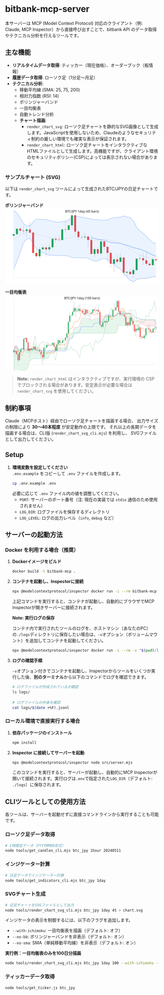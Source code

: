 # bitbank-mcp-server

本サーバーは MCP (Model Context Protocol) 対応のクライアント（例: Claude, MCP Inspector）から直接呼び出すことで、bitbank API のデータ取得やテクニカル分析を行えるツールです。

## 主な機能

- **リアルタイムデータ取得**: ティッカー（現在価格）、オーダーブック（板情報）
- **履歴データ取得**: ローソク足（1分足〜月足）
- **テクニカル分析**:
  - 移動平均線 (SMA: 25, 75, 200)
  - 相対力指数 (RSI: 14)
  - ボリンジャーバンド
  - 一目均衡表
  - 自動トレンド分析
  - **チャート描画**:
    - `render_chart_svg`: ローソク足チャートを静的なSVG画像として生成します。JavaScriptを使用しないため、Claudeのようなセキュリティ制約の厳しい環境でも確実な表示が保証されます。
    - `render_chart_html`: ローソク足チャートをインタラクティブなHTMLファイルとして生成します。高機能ですが、クライアント環境のセキュリティポリシー(CSP)によっては表示されない場合があります。

### サンプルチャート (SVG)

以下は `render_chart_svg` ツールによって生成されたBTC/JPYの日足チャートです。

**ボリンジャーバンド**
![Sample Chart](assets/sample_chart.svg)

**一目均衡表**
![Ichimoku Sample Chart](assets/ichimoku_sample.svg)

> **Note:** `render_chart_html` はインタラクティブですが、実行環境の CSP でブロックされる場合があります。安定表示が必要な場合は `render_chart_svg` を使用してください。

## 制約事項

Claude（MCPホスト）経由でローソク足チャートを描画する場合、
出力サイズの制限により **30〜40本程度** が安定動作の上限です。
それ以上の長期データを描画する場合は、CLI版 (`render_chart_svg_cli.mjs`) を利用し、
SVGファイルとして出力してください。

## Setup

1.  **環境変数を設定してください**  
    `.env.example` をコピーして `.env` ファイルを作成します。
    ```bash
    cp .env.example .env
    ```
    必要に応じて `.env` ファイル内の値を調整してください。
    - `PORT`: サーバーのポート番号（注: 現在の実装では `stdio` 通信のため使用されません）
    - `LOG_DIR`: ログファイルを保存するディレクトリ
    - `LOG_LEVEL`: ログの出力レベル（`info`, `debug` など）

## サーバーの起動方法

### Docker を利用する場合（推奨）

1.  **Dockerイメージをビルド**
    ```bash
    docker build -t bitbank-mcp .
    ```

2.  **コンテナを起動し、Inspectorに接続**
    ```bash
    npx @modelcontextprotocol/inspector docker run -i --rm bitbank-mcp
    ```
    上記コマンドを実行すると、コンテナが起動し、自動的にブラウザでMCP Inspectorが開きサーバーに接続されます。

    **Note: 実行ログの保存**
    
    コンテナ内で実行されたツールのログを、ホストマシン（あなたのPC）の`./logs`ディレクトリに保存したい場合は、`-v`オプション（ボリュームマウント）を追加してコンテナを起動してください。

    ```bash
    npx @modelcontextprotocol/inspector docker run -i --rm -v "$(pwd)/logs:/app/logs" bitbank-mcp
    ```

3.  **ログの確認手順**
    
    `-v`オプション付きでコンテナを起動し、Inspectorからツールをいくつか実行した後、**別のターミナル**から以下のコマンドでログを確認できます。

    ```bash
    # ログファイルが作成されているか確認
    ls logs/

    # ログファイルの中身を確認
    cat logs/$(date +%F).jsonl
    ```

### ローカル環境で直接実行する場合

1.  **依存パッケージのインストール**
    ```bash
    npm install
    ```

2.  **Inspector に接続してサーバーを起動**
    ```bash
    npx @modelcontextprotocol/inspector node src/server.mjs
    ```
    このコマンドを実行すると、サーバーが起動し、自動的にMCP Inspectorが開いて接続されます。実行ログは`.env`で指定された`LOG_DIR`（デフォルト: `./logs`）に保存されます。

## CLIツールとしての使用方法

各ツールは、サーバーを起動せずに直接コマンドラインから実行することも可能です。

### ローソク足データ取得
```bash
# 1時間足データ（YYYYMMDD形式）
node tools/get_candles_cli.mjs btc_jpy 1hour 20240511
```

### インジケーター計算
```bash
# 日足データでインジケーター計算
node tools/get_indicators_cli.mjs btc_jpy 1day
```

### SVGチャート生成
```bash
# 日足チャートをSVGファイルとして出力
node tools/render_chart_svg_cli.mjs btc_jpy 1day 45 > chart.svg
```

インジケータの表示を制御するには、以下のフラグを追加します。

- `--with-ichimoku`: 一目均衡表を描画（デフォルト: オフ）
- `--no-bb`: ボリンジャーバンドを非表示（デフォルト: オン）
- `--no-sma`: SMA（単純移動平均線）を非表示（デフォルト: オン）

**実行例：一目均衡表のみを100日分描画**
```bash
node tools/render_chart_svg_cli.mjs btc_jpy 1day 100 --with-ichimoku --no-bb --no-sma > assets/ichimoku_sample.svg
```

### ティッカーデータ取得
```bash
node tools/get_ticker.js btc_jpy
```